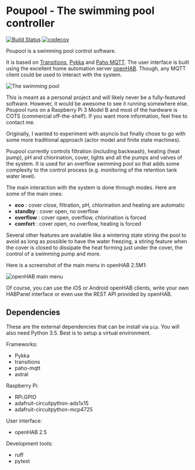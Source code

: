 # Poupool - The swimming pool controller

[![Build Status](https://travis-ci.com/lostcontrol/poupool.svg?branch=master)](https://travis-ci.com/lostcontrol/poupool)
[![codecov](https://codecov.io/gh/lostcontrol/poupool/branch/master/graph/badge.svg)](https://codecov.io/gh/lostcontrol/poupool)

Poupool is a swimming pool control software.

It is based on [Transitions](https://github.com/pytransitions/transitions),
[Pykka](https://www.pykka.org) and [Paho MQTT](https://github.com/eclipse/paho.mqtt.python).
The user interface is built using the excellent home automation server
[openHAB](http://www.openhab.org). Though, any MQTT client could be used to interact with the
system.

![The swimming pool](docs/images/pool-01.jpg)

This is meant as a personal project and will likely never be a fully-featured software. However, it
would be awesome to see it running somewhere else. Poupool runs on a Raspberry Pi 3 Model B and most
of the hardware is COTS (commercial off-the-shelf). If you want more information, feel free to
contact me.

Originally, I wanted to experiment with asyncio but finally chose to go with some more traditional
approach (actor model and finite state machines).

Poupool currently controls filtration (including backwash), heating (heat pump), pH and
chlorination, cover, lights and all the pumps and valves of the system. It is used for an overflow
swimming pool so that adds some complexity to the control process (e.g. monitoring of the retention
tank water level).

The main interaction with the system is done through modes. Here are some of the main ones:

* **eco** : cover close, filtration, pH, chlorination and heating are automatic
* **standby** : cover open, no overflow
* **overflow** : cover open, overflow, chlorination is forced
* **comfort** :  cover open, no overflow, heating is forced

Several other features are available like a wintering state stiring the pool to avoid as long as
possible to have the water freezing, a stiring feature when the cover is closed to dissipate the
heat forming just under the cover, the control of a swimming pump and more.

Here is a screenshot of the main menu in openHAB 2.5M1:

![openHAB main menu](docs/images/openhab-01.png)

Of course, you can use the iOS or Android openHAB clients, write your own HABPanel interface or
even use the REST API provided by openHAB.

## Dependencies

These are the external dependencies that can be install via `pip`. You will also need Python 3.5.
Best is to setup a virtual environment.

Frameworks:

* Pykka
* transitions
* paho-mqtt
* astral

Raspberry Pi:

* RPi.GPIO
* adafruit-circuitpython-ads1x15
* adafruit-circuitpython-mcp4725

User interface:

* openHAB 2.5

Development tools:

* ruff
* pytest
